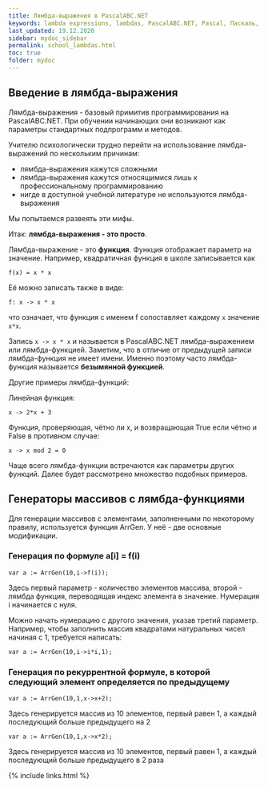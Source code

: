 ```yaml
---
title: Лямбда-выражения в PascalABC.NET
keywords: lambda expressions, lambdas, PascalABC.NET, Pascal, Паскаль, лямбда-выражения, безымянные функции
last_updated: 19.12.2020
sidebar: mydoc_sidebar
permalink: school_lambdas.html
toc: true
folder: mydoc
---
```


## Введение в лямбда-выражения

Лямбда-выражения - базовый примитив программирования на PascalABC.NET. При обучении начинающих они возникают как параметры стандартных подпрограмм и методов.

Учителю психологически трудно перейти на использование лямбда-выражений по нескольким причинам:
- лямбда-выражения кажутся сложными
- лямбда-выражения кажутся относящимися лишь к профессиональному программированию
- нигде в доступной учебной литературе не используются лямбда-выражения

Мы попытаемся развеять эти мифы. 

Итак: **лямбда-выражения - это просто**.

Лямбда-выражение - это **функция**. Функция отображает параметр на значение. Например, квадратичная функция в школе записывается как

```
f(x) = x * x
```
Её можно записать также в виде:
```
f: x -> x * x
```
что означает, что функция с именем f сопоставляет каждому `x` значение `x*x`. 

Запись `x -> x * x` и называется в PascalABC.NET лямбда-выражением или лямбда-функцией. Заметим, что в отличие от предыдущей записи лямбда-функция не имеет имени. Именно поэтому часто лямбда-функция называется **безымянной функцией**.

Другие примеры лямбда-функций: 

Линейная функция:
```
x -> 2*x + 3
```

Функция, проверяющая, чётно ли x, и возвращающая True если чётно и False в противном случае:
```
x -> x mod 2 = 0
```

Чаще всего лямбда-функции встречаются как параметры других функций. Далее будет рассмотрено множество подобных примеров.

## Генераторы массивов с лямбда-функциями

Для генерации массивов с элементами, заполненными по некоторому правилу, используется функция ArrGen. У неё - две основные модификации.

### Генерация по формуле a[i] = f(i)
```
var a := ArrGen(10,i->f(i));
```

Здесь первый параметр - количество элементов массива, второй - лямбда функция, переводящая индекс элемента в значение. Нумерация i начинается с нуля. 

Можно начать нумерацию с другого значения, указав третий параметр. Например, чтобы заполнить массив квадратами натуральных чисел начиная с 1, требуется написать: 

```
var a := ArrGen(10,i->i*i,1);
```

### Генерация по рекуррентной формуле, в которой следующий элемент определяется по предыдущему
```
var a := ArrGen(10,1,x->x+2);
```

Здесь генерируется массив из 10 элементов, первый равен 1, а каждый последующий больше предыдущего на 2

```
var a := ArrGen(10,1,x->x*2);
```

Здесь генерируется массив из 10 элементов, первый равен 1, а каждый последующий больше предыдущего в 2 раза

{% include links.html %}

